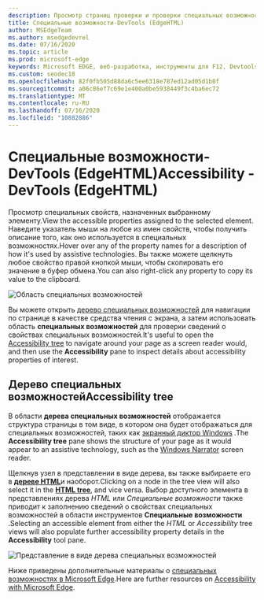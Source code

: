 ```yaml
---
description: Просмотр страниц проверки и проверки специальных возможностей с помощью специальных возможностей
title: Специальные возможности-DevTools (EdgeHTML)
author: MSEdgeTeam
ms.author: msedgedevrel
ms.date: 07/16/2020
ms.topic: article
ms.prod: microsoft-edge
keywords: Microsoft EDGE, веб-разработка, инструменты для F12, Devtools, элементы, Специальные возможности
ms.custom: seodec18
ms.openlocfilehash: 82f0fb505d88da6c5ee6318e787ed12ad05d1b0f
ms.sourcegitcommit: a06c86ef7c69e1e400a0be5938449f3c4ba6ec72
ms.translationtype: MT
ms.contentlocale: ru-RU
ms.lasthandoff: 07/16/2020
ms.locfileid: "10882886"
---
```

# <span data-ttu-id="775a4-104">Специальные возможности-DevTools (EdgeHTML)</span><span class="sxs-lookup"><span data-stu-id="775a4-104">Accessibility - DevTools (EdgeHTML)</span></span>  

<span data-ttu-id="775a4-105">Просмотр специальных свойств, назначенных выбранному элементу.</span><span class="sxs-lookup"><span data-stu-id="775a4-105">View the accessible properties assigned to the selected element.</span></span> <span data-ttu-id="775a4-106">Наведите указатель мыши на любое из имен свойств, чтобы получить описание того, как оно используется в специальных возможностях.</span><span class="sxs-lookup"><span data-stu-id="775a4-106">Hover over any of the property names for a description of how it's used by assistive technologies.</span></span> <span data-ttu-id="775a4-107">Вы также можете щелкнуть любое свойство правой кнопкой мыши, чтобы скопировать его значение в буфер обмена.</span><span class="sxs-lookup"><span data-stu-id="775a4-107">You can also right-click any property to copy its value to the clipboard.</span></span>

![Область специальных возможностей](../media/elements_accessibility.png)

<span data-ttu-id="775a4-109">Вы можете открыть [дерево специальных возможностей](#accessibility-tree) для навигации по странице в качестве средства чтения с экрана, а затем использовать область **специальных возможностей** для проверки сведений о свойствах специальных возможностей.</span><span class="sxs-lookup"><span data-stu-id="775a4-109">It's useful to open the [Accessibility tree](#accessibility-tree) to navigate around your page as a screen reader would, and then use the **Accessibility** pane to inspect details about accessibility properties of interest.</span></span>

## <span data-ttu-id="775a4-110">Дерево специальных возможностей</span><span class="sxs-lookup"><span data-stu-id="775a4-110">Accessibility tree</span></span>  

<span data-ttu-id="775a4-111">В области **дерева специальных возможностей** отображается структура страницы в том виде, в котором она будет отображаться для специальных возможностей, таких как [экранный диктор Windows](https://support.microsoft.com/help/22798/windows-10-narrator-get-started) .</span><span class="sxs-lookup"><span data-stu-id="775a4-111">The **Accessibility tree** pane shows the structure of your page as it would appear to an assistive technology, such as the [Windows Narrator](https://support.microsoft.com/help/22798/windows-10-narrator-get-started) screen reader.</span></span>

<span data-ttu-id="775a4-112">Щелкнув узел в представлении в виде дерева, вы также выбираете его в [**дереве HTML**](../elements.md#html-tree-view)и наоборот.</span><span class="sxs-lookup"><span data-stu-id="775a4-112">Clicking on a node in the tree view will also select it in the [**HTML tree**](../elements.md#html-tree-view), and vice versa.</span></span> <span data-ttu-id="775a4-113">Выбор доступного элемента в представлениях дерева *HTML* или *Специальные возможности* также приводит к заполнению сведений о свойствах специальных возможностей в области инструментов **Специальные возможности** .</span><span class="sxs-lookup"><span data-stu-id="775a4-113">Selecting an accessible element from either the *HTML* or *Accessibility* tree views will also populate further accessibility property details in the **Accessibility** tool pane.</span></span> 

![Представление в виде дерева специальных возможностей](../media/elements_accessibility_tree.png)

<span data-ttu-id="775a4-115">Ниже приведены дополнительные материалы о [специальных возможностях в Microsoft Edge](../../accessibility.md).</span><span class="sxs-lookup"><span data-stu-id="775a4-115">Here are further resources on [Accessibility with Microsoft Edge](../../accessibility.md).</span></span>
